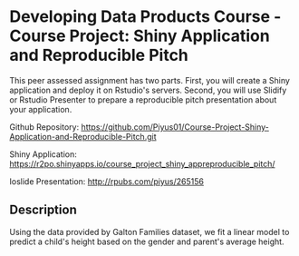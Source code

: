 # Developing Data Products Course - Course Project: Shiny Application and Reproducible Pitch
This peer assessed assignment has two parts. First, you will create a Shiny application and deploy it on Rstudio's servers. Second, you will use Slidify or Rstudio Presenter to prepare a reproducible pitch presentation about your application.

Github Repository: https://github.com/Piyus01/Course-Project-Shiny-Application-and-Reproducible-Pitch.git

Shiny Application: https://r2po.shinyapps.io/course_project_shiny_appreproducible_pitch/

Ioslide Presentation: http://rpubs.com/piyus/265156

## Description

Using the data provided by Galton Families dataset, we fit a linear model to predict a child's height based on the gender and parent's average height.
